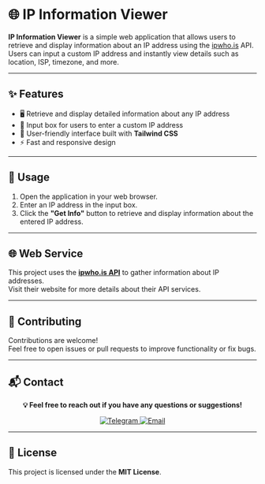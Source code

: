 # 🌐 IP Information Viewer

**IP Information Viewer** is a simple web application that allows users to retrieve and display information about an IP address using the [ipwho.is](https://ipwho.is/) API.  
Users can input a custom IP address and instantly view details such as location, ISP, timezone, and more.

---

## ✨ Features
- 🖥️ Retrieve and display detailed information about any IP address  
- 🔎 Input box for users to enter a custom IP address  
- 🎨 User-friendly interface built with **Tailwind CSS**  
- ⚡ Fast and responsive design  

---

## 🚀 Usage
1. Open the application in your web browser.  
2. Enter an IP address in the input box.  
3. Click the **"Get Info"** button to retrieve and display information about the entered IP address.  

---

## 🌐 Web Service
This project uses the **[ipwho.is API](https://ipwho.is/)** to gather information about IP addresses.  
Visit their website for more details about their API services.

---

## 🤝 Contributing
Contributions are welcome!  
Feel free to open issues or pull requests to improve functionality or fix bugs.  

---

## 📬 Contact

<p align="center">
  <b>💡 Feel free to reach out if you have any questions or suggestions!</b>
</p>

<p align="center">
  <a href="https://t.me/LampStack">
    <img src="https://img.shields.io/badge/Telegram-2CA5E0?style=for-the-badge&logo=telegram&logoColor=white" alt="Telegram"/>
  </a>
  <a href="mailto:xialop@outlook.com">
    <img src="https://img.shields.io/badge/Email-D14836?style=for-the-badge&logo=gmail&logoColor=white" alt="Email"/>
  </a>
</p>

---

## 📄 License
This project is licensed under the **MIT License**.

